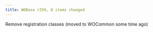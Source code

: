 ```yaml
---
title: WOBase r259, 8 items changed
---
```


Remove registration classes (moved to WOCommon some time ago)
